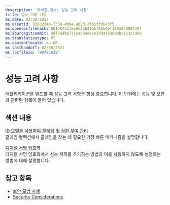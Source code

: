 ```yaml
---
description: '자세한 정보: 성능 고려 사항'
title: 성능 고려 사항
ms.date: 03/30/2017
ms.assetid: 83082d4a-7350-4b04-ab2d-1fa5ffd643f5
ms.openlocfilehash: 801784511ae05238416bf66b0ef189345988f287
ms.sourcegitcommit: ddf7edb67715a5b9a45e3dd44536dabc153c1de0
ms.translationtype: MT
ms.contentlocale: ko-KR
ms.lasthandoff: 02/06/2021
ms.locfileid: "99793638"
---
```

# <a name="performance-considerations"></a>성능 고려 사항

애플리케이션을 빌드할 때 성능 고려 사항은 항상 중요합니다. 이 단원에는 성능 및 보안과 관련된 항목이 들어 있습니다.  
  
## <a name="in-this-section"></a>섹션 내용  

 [ID 모델을 사용하여 클레임 및 권한 부여 관리](managing-claims-and-authorization-with-the-identity-model.md)  
 클레임 컬렉션에서 클레임을 찾는 데 필요한 가장 빠른 메커니즘을 설명합니다.  
  
 [디지털 서명 암호화](encryption-of-digital-signatures.md)  
 디지털 서명 암호화에서 성능 저하를 추가하는 방법과 이를 사용하지 않도록 설정하는 방법에 대해 설명합니다.  
  
## <a name="see-also"></a>참고 항목

- [보안 모범 사례](best-practices-for-security-in-wcf.md)
- [Security Considerations](security-considerations-in-wcf.md)
